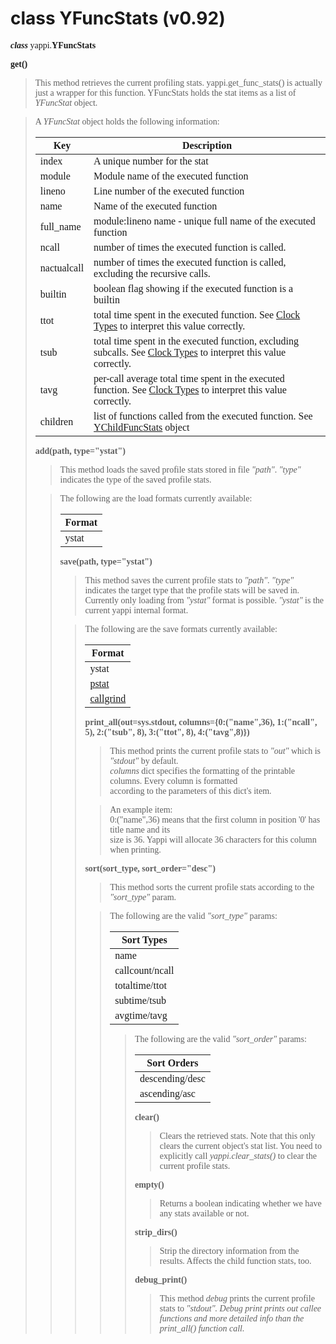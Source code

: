 # class YFuncStats (v0.92)

<font face='Consolas'>

<b><i>class</i></b> yappi.<b>YFuncStats</b>


<b>get()</b>
<blockquote>This method retrieves the current profiling stats.      yappi.get_func_stats() is actually just a wrapper for this function. YFuncStats holds the stat items as a list of <i>YFuncStat</i> object.</blockquote>

<blockquote>A <i>YFuncStat</i> object holds the following information:<br>
<table><thead><th> <b>Key</b> </th><th> <b>Description</b> </th></thead><tbody>
<tr><td> index      </td><td> A unique number for the stat </td></tr>
<tr><td> module     </td><td> Module name of the executed function </td></tr>
<tr><td> lineno     </td><td> Line number of the executed function </td></tr>
<tr><td> name       </td><td> Name of the executed function </td></tr>
<tr><td> full_name  </td><td> module:lineno name - unique full name of the executed function </td></tr>
<tr><td> ncall      </td><td> number of times the executed function is called. </td></tr>
<tr><td> nactualcall </td><td> number of times the executed function is called, excluding the recursive calls. </td></tr>
<tr><td> builtin    </td><td> boolean flag showing if the executed function is a builtin </td></tr>
<tr><td> ttot       </td><td> total time spent in the executed function. See <a href='https://code.google.com/p/yappi/wiki/ClockTypes_v082'>Clock Types</a> to interpret this value correctly. </td></tr>
<tr><td> tsub       </td><td> total time spent in the executed function, excluding subcalls. See <a href='https://code.google.com/p/yappi/wiki/ClockTypes_v082'>Clock Types</a> to interpret this value correctly. </td></tr>
<tr><td> tavg       </td><td> per-call average total time spent in the executed function. See <a href='https://code.google.com/p/yappi/wiki/ClockTypes_v082'>Clock Types</a> to interpret this value correctly. </td></tr>
<tr><td> children   </td><td> list of functions called from the executed function. See <a href='https://code.google.com/p/yappi/wiki/YChildFuncStats_v092'>YChildFuncStats</a> object </td></tr></blockquote></tbody></table>

<b>add(path, type="ystat")</b>
<blockquote>This method loads the saved profile stats stored in file <i>"path"</i>. <i>"type"</i> indicates the type of the saved profile stats.</blockquote>

<blockquote>The following are the load formats currently available:<br>
<table><thead><th> <b>Format</b> </th></thead><tbody>
<tr><td> ystat         </td></tr></blockquote></tbody></table>

<b>save(path, type="ystat")</b>
<blockquote>This method saves the current profile stats to <i>"path"</i>. <i>"type"</i> indicates the target type that the profile stats will be saved in. Currently only loading from <i>"ystat"</i> format is possible. <i>"ystat"</i> is the current yappi internal format.</blockquote>

<blockquote>The following are the save formats currently available:<br>
<table><thead><th> <b>Format</b> </th></thead><tbody>
<tr><td> ystat         </td></tr>
<tr><td> <a href='http://docs.python.org/3.3/library/profile.html?highlight=pstat#pstats.Stats.print_stats'>pstat</a> </td></tr>
<tr><td> <a href='http://kcachegrind.sourceforge.net/html/CallgrindFormat.html'>callgrind</a> </td></tr></blockquote></tbody></table>


<b>print_all(out=sys.stdout, columns={0:("name",36), 1:("ncall", 5), 2:("tsub", 8), 3:("ttot", 8), 4:("tavg",8)})</b>
<blockquote>This method prints the current profile stats to <i>"out"</i> which is  <i>"stdout"</i> by default.<br>
<i>columns</i> dict specifies the formatting of the printable columns. Every column is formatted<br>
according to the parameters of this dict's item.</blockquote>

<blockquote>An example item:<br>
0:("name",36) means that the first column in position '0' has title name and its<br>
size is 36. Yappi will allocate 36 characters for this column when printing.</blockquote>

<b>sort(sort_type, sort_order="desc")</b>
<blockquote>This method sorts the current profile stats according to the  <i>"sort_type"</i> param.</blockquote>

<blockquote>The following are the valid <i>"sort_type"</i> params:<br>
<table><thead><th> <b>Sort Types</b> </th></thead><tbody>
<tr><td> name              </td></tr>
<tr><td> callcount/ncall   </td></tr>
<tr><td> totaltime/ttot    </td></tr>
<tr><td> subtime/tsub      </td></tr>
<tr><td> avgtime/tavg      </td></tr></blockquote></tbody></table>

<blockquote>The following are the valid <i>"sort_order"</i> params:<br>
<table><thead><th> <b>Sort Orders</b> </th></thead><tbody>
<tr><td> descending/desc    </td></tr>
<tr><td> ascending/asc      </td></tr></blockquote></tbody></table>

<b>clear()</b>
<blockquote>Clears the retrieved stats. Note that this only clears the current object's stat list. You need to explicitly call <i>yappi.clear_stats()</i> to clear the current profile stats.</blockquote>

<b>empty()</b>
<blockquote>Returns a boolean indicating whether we have any stats available or not.</blockquote>

<b>strip_dirs()</b>
<blockquote>Strip the directory information from the results. Affects the child function stats, too.</blockquote>

<b>debug_print()</b>
<blockquote>This method <i>debug</i> prints the current profile stats to <i>"stdout". Debug print prints out callee functions and more detailed info than the <i>print_all()</i> function call.</i></blockquote>

</font>